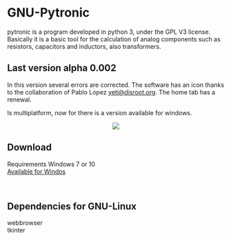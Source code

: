 # GNU-Pytronic
pytronic is a program developed in python 3, under the GPL V3 license. Basically it is a basic tool for the calculation of analog components such as resistors, capacitors and inductors, also transformers.

## Last version alpha 0.002
In this version several errors are corrected. The software has an icon thanks to the collaboration of Pablo Lopez yeti@disroot.org. The home tab has a renewal.

Is multiplatform, now for there is a version available for windows.
<p align="center"><img src="https://raw.githubusercontent.com/l337quez/GNU-Pytronic/master/other%20Sources/versiones/V%200.002.png"></p>  


## Download 
Requirements Windows 7 or 10
<br>
<a href="https://github.com/l337quez/GNU-Pytronic/raw/master/windows%20installer/alpha%200.002/GNU-Pytronic.exe">Available for Windos</a>

<br>

## Dependencies for GNU-Linux
webbrowser<br>
tkinter
